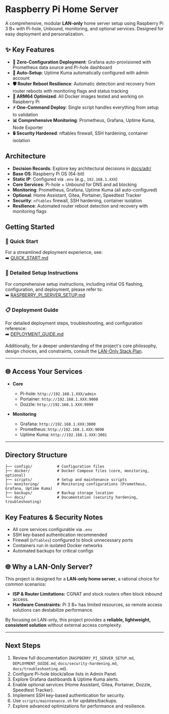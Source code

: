 # Raspberry Pi Home Server

A comprehensive, modular **LAN-only** home server setup using Raspberry Pi 3 B+
with Pi-hole, Unbound, monitoring, and optional services. Designed for easy
deployment and personalization.

## ✨ Key Features

- **🔧 Zero-Configuration Deployment**: Grafana auto-provisioned with Prometheus
  data source and Pi-hole dashboard
- **🎯 Auto-Setup**: Uptime Kuma automatically configured with admin account
- **🛡️ Router Reboot Resilience**: Automatic detection and recovery from router
  reboots with monitoring flags and status tracking
- **🚀 ARM64 Optimized**: All Docker images tested and working on Raspberry Pi
- **⚡ One-Command Deploy**: Single script handles everything from setup to
  validation
- **📊 Comprehensive Monitoring**: Prometheus, Grafana, Uptime Kuma, Node
  Exporter
- **🔒 Security Hardened**: nftables firewall, SSH hardening, container
  isolation

## Architecture

- **Decision Records**: Explore key architectural decisions in
  [docs/adr/](docs/adr/)
- **Base OS**: Raspberry Pi OS (64-bit)
- **Static IP**: Configured via `.env` (e.g., `192.168.1.XXX`)
- **Core Services**: Pi-hole + Unbound for DNS and ad blocking
- **Monitoring**: Prometheus, Grafana, Uptime Kuma (all auto-configured)
- **Optional**: Home Assistant, Gitea, Portainer, Speedtest Tracker
- **Security**: `nftables` firewall, SSH hardening, container isolation
- **Resilience**: Automated router reboot detection and recovery with monitoring
  flags

## Getting Started

### 🚀 Quick Start

For a streamlined deployment experience, see:  
➡️ [QUICK_START.md](QUICK_START.md)

### 📖 Detailed Setup Instructions

For comprehensive setup instructions, including initial OS flashing,
configuration, and deployment, please refer to:  
➡️ [RASPBERRY_PI_SERVER_SETUP.md](RASPBERRY_PI_SERVER_SETUP.md)

### 📋 Deployment Guide

For detailed deployment steps, troubleshooting, and configuration reference:  
➡️ [DEPLOYMENT_GUIDE.md](DEPLOYMENT_GUIDE.md)

Additionally, for a deeper understanding of the project's core philosophy,
design choices, and constraints, consult the
[LAN-Only Stack Plan](docs/LAN_ONLY_STACK_PLAN.md).

---

## 🌐 Access Your Services

- **Core**
  - Pi-hole: `http://192.168.1.XXX/admin`
  - Portainer: `http://192.168.1.XXX:9000`
  - Dozzle: `http://192.168.1.XXX:9999`

- **Monitoring**
  - Grafana: `http://192.168.1.XXX:3000`
  - Prometheus: `http://192.168.1.XXX:9090`
  - Uptime Kuma: `http://192.168.1.XXX:3001`

---

## Directory Structure

```
├── configs/           # Configuration files
├── docker/            # Docker Compose files (core, monitoring, optional)
├── scripts/           # Setup and maintenance scripts
├── monitoring/        # Monitoring configurations (Prometheus, Grafana, Uptime Kuma)
├── backups/           # Backup storage location
└── docs/              # Documentation (security hardening, troubleshooting)
```

## Key Features & Security Notes

- All core services configurable via `.env`
- SSH key-based authentication recommended
- Firewall (`nftables`) configured to block unnecessary ports
- Containers run in isolated Docker networks
- Automated backups for critical configs

## 🌐 Why a LAN-Only Server?

This project is designed for a **LAN-only home server**, a rational choice for
common scenarios:

- **ISP & Router Limitations:** CGNAT and stock routers often block inbound
  access.
- **Hardware Constraints:** Pi 3 B+ has limited resources, so remote access
  solutions can destabilize performance.

By focusing on LAN-only, this project provides a **reliable, lightweight,
consistent solution** without external access complexity.

---

## Next Steps

1. Review full documentation (`RASPBERRY_PI_SERVER_SETUP.md`,
   `DEPLOYMENT_GUIDE.md`, `docs/security-hardening.md`, `docs/troubleshooting.md`).
2. Configure Pi-hole block/allow lists in Admin Panel.
3. Explore Grafana dashboards & Uptime Kuma alerts.
4. Enable optional services (Home Assistant, Gitea, Portainer, Dozzle, Speedtest
   Tracker).
5. Implement SSH key-based authentication for security.
6. Use `scripts/maintenance.sh` for updates/backups.
7. Explore advanced optimizations for performance and resilience.